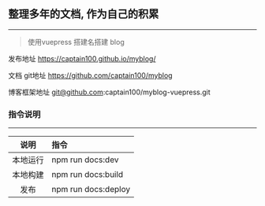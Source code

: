 ## 整理多年的文档, 作为自己的积累
--------

> 使用vuepress 搭建名搭建 blog 

发布地址
https://captain100.github.io/myblog/

文档 git地址
https://github.com/captain100/myblog

博客框架地址
git@github.com:captain100/myblog-vuepress.git


### 指令说明
-------
|说明|指令|
|:---:|:---|
|本地运行|npm run docs:dev|
|本地构建|npm run docs:build|
|发布|npm run docs:deploy|
